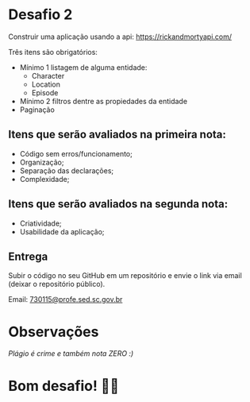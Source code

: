 # Desafio 2

Construir uma aplicação usando a api: https://rickandmortyapi.com/

Três itens são obrigatórios:

- Mínimo 1 listagem de alguma entidade:
  - Character
  - Location
  - Episode
- Mínimo 2 filtros dentre as propiedades da entidade
- Paginação

## Itens que serão avaliados na primeira nota:

- Código sem erros/funcionamento;
- Organização;
- Separação das declarações;
- Complexidade;

## Itens que serão avaliados na segunda nota:

- Criatividade;
- Usabilidade da aplicação;

## Entrega

Subir o código no seu GitHub em um repositório e envie o link via email (deixar o repositório público).

Email: 730115@profe.sed.sc.gov.br

# Observações

_Plágio é crime e também nota ZERO :)_

<p align="center"><h1>Bom desafio! 👨‍💻</h1></p>
